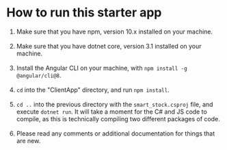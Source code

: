 # How to run this starter app
1. Make sure that you have npm, version 10.x installed on your machine. <br></br>
2. Make sure that you have dotnet core, version 3.1 installed on your machine. <br></br>
3. Install the Angular CLI on your machine, with `npm install -g @angular/cli@8`. <br></br>
4. `cd` into the "ClientApp" directory, and run `npm install`. <br></br>
5. `cd ..` into the previous directory with the `smart_stock.csproj` file, and execute `dotnet run`. It will take a moment for the C# and JS code to compile, as this is technically compiling two different packages of code. <br></br>
6. Please read any comments or additional documentation for things that are new. 
